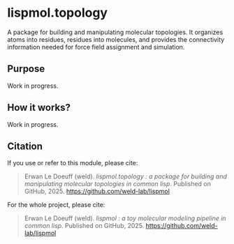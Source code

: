 # lispmol.topology

A package for building and manipulating molecular topologies. It organizes atoms into residues, residues into molecules, and provides the connectivity information needed for force field assignment and simulation.


## Purpose

Work in progress.


## How it works?

Work in progress.


## Citation

If you use or refer to this module, please cite:

> Erwan Le Doeuff (weld). *lispmol.topology : a package for building and manipulating molecular topologies in common lisp*. Published on GitHub, 2025.
> https://github.com/weld-lab/lispmol


For the whole project, please cite: 

> Erwan Le Doeuff (weld). *lispmol : a toy molecular modeling pipeline in common lisp*. Published on GitHub, 2025.
> https://github.com/weld-lab/lispmol

